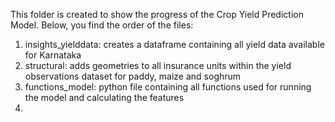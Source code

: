 This folder is created to show the progress of the Crop Yield Prediction Model. Below, you find the order of the files:
1. insights_yielddata: creates a dataframe containing all yield data available for Karnataka
2. structural: adds geometries to all insurance units within the yield observations dataset for paddy, maize and soghrum
3. functions_model: python file containing all functions used for running the model and calculating the features
4. 
